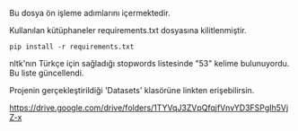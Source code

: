 Bu dosya ön işleme adımlarını içermektedir.
    
               
Kullanılan kütüphaneler requirements.txt dosyasına kilitlenmiştir.

    pip install -r requirements.txt
    
nltk'nın Türkçe için sağladığı stopwords listesinde "53" kelime bulunuyordu. 
Bu liste güncellendi.  

Projenin gerçekleştirildiği 'Datasets' klasörüne linkten erişebilirsin.

https://drive.google.com/drive/folders/1TYVqJ3ZVpQfqjfVnvYD3FSPgIh5VjZ-x
    
    


    
    
               
